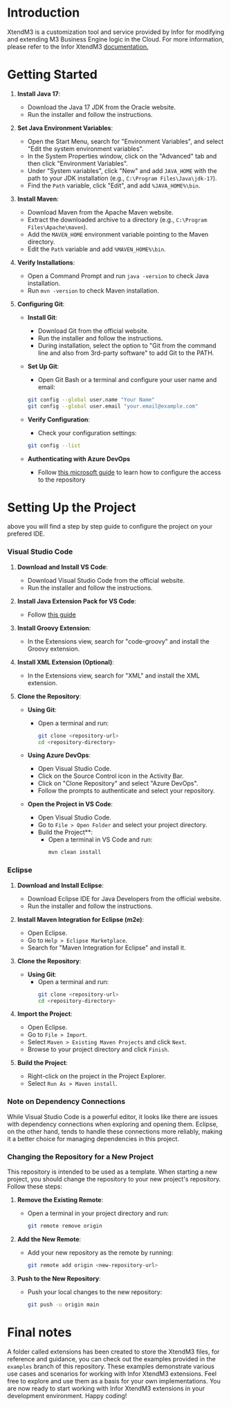 # Introduction 
XtendM3 is a customization tool and service provided by Infor for modifying and extending M3 Business Engine logic in the Cloud.
For more information, please refer to the Infor XtendM3 [documentation.](https://infor-cloud.github.io/xtendm3/)

# Getting Started

1. **Install Java 17**:
   - Download the Java 17 JDK from the Oracle website.
   - Run the installer and follow the instructions.

2. **Set Java Environment Variables**:
   - Open the Start Menu, search for "Environment Variables", and select "Edit the system environment variables".
   - In the System Properties window, click on the "Advanced" tab and then click "Environment Variables".
   - Under "System variables", click "New" and add `JAVA_HOME` with the path to your JDK installation (e.g., `C:\Program Files\Java\jdk-17`).
   - Find the `Path` variable, click "Edit", and add `%JAVA_HOME%\bin`.

3. **Install Maven**:
   - Download Maven from the Apache Maven website.
   - Extract the downloaded archive to a directory (e.g., `C:\Program Files\Apache\maven`).
   - Add the `MAVEN_HOME` environment variable pointing to the Maven directory.
   - Edit the `Path` variable and add `%MAVEN_HOME%\bin`.

4. **Verify Installations**:
   - Open a Command Prompt and run `java -version` to check Java installation.
   - Run `mvn -version` to check Maven installation.

5. **Configuring Git**:

   - **Install Git**:
      - Download Git from the official website.
      - Run the installer and follow the instructions.
      - During installation, select the option to "Git from the command line and also from 3rd-party software" to add Git to the PATH.

   - **Set Up Git**:
      - Open Git Bash or a terminal and configure your user name and email:
      ```sh
      git config --global user.name "Your Name"
      git config --global user.email "your.email@example.com"
      ```

   - **Verify Configuration**:
      - Check your configuration settings:
      ```sh
      git config --list
      ```

   -  **Authenticating with Azure DevOps**

      - Follow [this microsoft guide](https://learn.microsoft.com/en-us/azure/devops/repos/git/use-ssh-keys-to-authenticate?view=azure-devops) to learn how to configure the access to the repository



# Setting Up the Project
above you will find a step by step guide to configure the project on your prefered IDE.
 ### Visual Studio Code ##
   1. **Download and Install VS Code**:
      - Download Visual Studio Code from the official website.
      - Run the installer and follow the instructions.

   2. **Install Java Extension Pack for VS Code**:
      - Follow [this guide](https://code.visualstudio.com/docs/languages/java)

   3. **Install Groovy Extension**:
      - In the Extensions view, search for "code-groovy" and install the Groovy extension.

   4. **Install XML Extension (Optional)**:
      - In the Extensions view, search for "XML" and install the XML extension.   

   5. **Clone the Repository**:
      - **Using Git**:
         - Open a terminal and run:
            ```sh
            git clone <repository-url>
            cd <repository-directory>
            ```
      - **Using Azure DevOps**:
         - Open Visual Studio Code.
         - Click on the Source Control icon in the Activity Bar.
         - Click on "Clone Repository" and select "Azure DevOps".
         - Follow the prompts to authenticate and select your repository.

      - **Open the Project in VS Code**:
         - Open Visual Studio Code.
         - Go to `File > Open Folder` and select your project directory.
         - Build the Project**:
            - Open a terminal in VS Code and run:
               ```sh
               mvn clean install
               ```
 ### Eclipse ##
   1. **Download and Install Eclipse**:
      - Download Eclipse IDE for Java Developers from the official website.
      - Run the installer and follow the instructions.

   2. **Install Maven Integration for Eclipse (m2e)**:
      - Open Eclipse.
      - Go to `Help > Eclipse Marketplace`.
      - Search for "Maven Integration for Eclipse" and install it.

   3. **Clone the Repository**:
      - **Using Git**:
         - Open a terminal and run:
            ```sh
            git clone <repository-url>
            cd <repository-directory>
            ```

   4. **Import the Project**:
      - Open Eclipse.
      - Go to `File > Import`.
      - Select `Maven > Existing Maven Projects` and click `Next`.
      - Browse to your project directory and click `Finish`.

   4. **Build the Project**:
      - Right-click on the project in the Project Explorer.
      - Select `Run As > Maven install`.

### Note on Dependency Connections

While Visual Studio Code is a powerful editor, it looks like there are issues with dependency connections when exploring and opening them. Eclipse, on the other hand, tends to handle these connections more reliably, making it a better choice for managing dependencies in this project.

### Changing the Repository for a New Project

This repository is intended to be used as a template. When starting a new project, you should change the repository to your new project's repository. Follow these steps:

1. **Remove the Existing Remote**:
   - Open a terminal in your project directory and run:
     ```sh
     git remote remove origin
     ```

2. **Add the New Remote**:
   - Add your new repository as the remote by running:
     ```sh
     git remote add origin <new-repository-url>
     ```

3. **Push to the New Repository**:
   - Push your local changes to the new repository:
     ```sh
     git push -u origin main
     ```

# Final notes
A folder called extensions has been created to store the XtendM3 files, for reference and guidance, you can check out the examples provided in the `examples` branch of this repository. These examples demonstrate various use cases and scenarios for working with Infor XtendM3 extensions. Feel free to explore and use them as a basis for your own implementations.
You are now ready to start working with Infor XtendM3 extensions in your development environment. Happy coding!